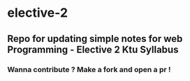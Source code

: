 # elective-2  

## Repo for updating  simple notes for web Programming - Elective 2 Ktu Syllabus  

### Wanna contribute ? Make a fork and open a pr ! 